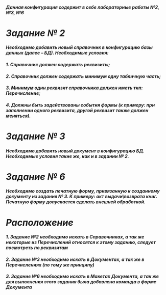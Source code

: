 #### _Данная конфигурация содержит в себе лабораторные работы №2, №3, №6_
# _Задание № 2_
#### _Необходимо добавить новый справочник в конфигурацию базы данных (далее – БД). Необходимые условия:_
#### _1. Справочник должен содержать реквизиты;_
#### _2. Справочник должен содержать минимум одну табличную часть;_
#### _3. Минимум один реквизит справочника должен иметь тип: Перечисление;_
#### _4. Должны быть задействованы события формы (к примеру: при заполнении одного реквизита, другой реквизит также должен меняться)._
# _Задание № 3_
#### _Необходимо добавить новый документ в конфигурацию БД. Необходимые условия такие же, как и в задании № 2._
# _Задание № 6_
#### _Необходимо создать печатную форму, привязанную к созданному документу из задания № 3. К примеру: акт выдачи\возврата книг. Печатную форму допускается сделать внешней обработкой._

# _Расположение_
#### _1. Задание №2 необходимо искать в Справочниках, а так же некоторые из Перечислений относятся к этому заданию, следует посмотреть по реквизитам_
#### _2. Задание №3 необходимо искать в Документах, а так же в Перечислениях (по тому же принципу)_
#### _3. Задание №6 необходимо искать в Макетах Документа, а так же для выполнения этого задания была добавлена команда в форме Документа_
